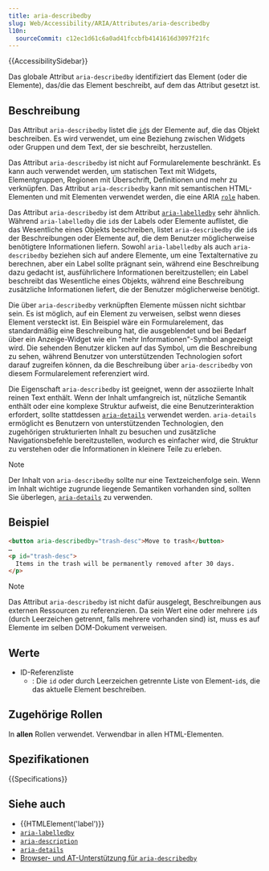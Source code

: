 ```yaml
---
title: aria-describedby
slug: Web/Accessibility/ARIA/Attributes/aria-describedby
l10n:
  sourceCommit: c12ec1d61c6a0ad41fccbfb4141616d3097f21fc
---
```


{{AccessibilitySidebar}}

Das globale Attribut `aria-describedby` identifiziert das Element (oder die Elemente), das/die das Element beschreibt, auf dem das Attribut gesetzt ist.

## Beschreibung

Das Attribut `aria-describedby` listet die [`id`](/de/docs/Web/HTML/Global_attributes/id)s der Elemente auf, die das Objekt beschreiben. Es wird verwendet, um eine Beziehung zwischen Widgets oder Gruppen und dem Text, der sie beschreibt, herzustellen.

Das Attribut `aria-describedby` ist nicht auf Formularelemente beschränkt. Es kann auch verwendet werden, um statischen Text mit Widgets, Elementgruppen, Regionen mit Überschrift, Definitionen und mehr zu verknüpfen. Das Attribut `aria-describedby` kann mit semantischen HTML-Elementen und mit Elementen verwendet werden, die eine ARIA [`role`](/de/docs/Web/Accessibility/ARIA/Roles) haben.

Das Attribut `aria-describedby` ist dem Attribut [`aria-labelledby`](/de/docs/Web/Accessibility/ARIA/Attributes/aria-labelledby) sehr ähnlich. Während `aria-labelledby` die `id`s der Labels oder Elemente auflistet, die das Wesentliche eines Objekts beschreiben, listet `aria-describedby` die `id`s der Beschreibungen oder Elemente auf, die dem Benutzer möglicherweise benötigtere Informationen liefern. Sowohl `aria-labelledby` als auch `aria-describedby` beziehen sich auf andere Elemente, um eine Textalternative zu berechnen, aber ein Label sollte prägnant sein, während eine Beschreibung dazu gedacht ist, ausführlichere Informationen bereitzustellen; ein Label beschreibt das Wesentliche eines Objekts, während eine Beschreibung zusätzliche Informationen liefert, die der Benutzer möglicherweise benötigt.

Die über `aria-describedby` verknüpften Elemente müssen nicht sichtbar sein. Es ist möglich, auf ein Element zu verweisen, selbst wenn dieses Element versteckt ist. Ein Beispiel wäre ein Formularelement, das standardmäßig eine Beschreibung hat, die ausgeblendet und bei Bedarf über ein Anzeige-Widget wie ein "mehr Informationen"-Symbol angezeigt wird. Die sehenden Benutzer klicken auf das Symbol, um die Beschreibung zu sehen, während Benutzer von unterstützenden Technologien sofort darauf zugreifen können, da die Beschreibung über `aria-describedby` von diesem Formularelement referenziert wird.

Die Eigenschaft `aria-describedby` ist geeignet, wenn der assoziierte Inhalt reinen Text enthält. Wenn der Inhalt umfangreich ist, nützliche Semantik enthält oder eine komplexe Struktur aufweist, die eine Benutzerinteraktion erfordert, sollte stattdessen [`aria-details`](/de/docs/Web/Accessibility/ARIA/Attributes/aria-details) verwendet werden. `aria-details` ermöglicht es Benutzern von unterstützenden Technologien, den zugehörigen strukturierten Inhalt zu besuchen und zusätzliche Navigationsbefehle bereitzustellen, wodurch es einfacher wird, die Struktur zu verstehen oder die Informationen in kleinere Teile zu erleben.

> [!NOTE]
> Der Inhalt von `aria-describedby` sollte nur eine Textzeichenfolge sein. Wenn im Inhalt wichtige zugrunde liegende Semantiken vorhanden sind, sollten Sie überlegen, [`aria-details`](/de/docs/Web/Accessibility/ARIA/Attributes/aria-details) zu verwenden.

## Beispiel

```html
<button aria-describedby="trash-desc">Move to trash</button>
…
<p id="trash-desc">
  Items in the trash will be permanently removed after 30 days.
</p>
```

> [!NOTE]
> Das Attribut `aria-describedby` ist nicht dafür ausgelegt, Beschreibungen aus externen Ressourcen zu referenzieren. Da sein Wert eine oder mehrere `id`s (durch Leerzeichen getrennt, falls mehrere vorhanden sind) ist, muss es auf Elemente im selben DOM-Dokument verweisen.

## Werte

- ID-Referenzliste
  - : Die `id` oder durch Leerzeichen getrennte Liste von Element-`id`s, die das aktuelle Element beschreiben.

## Zugehörige Rollen

In **allen** Rollen verwendet. Verwendbar in allen HTML-Elementen.

## Spezifikationen

{{Specifications}}

## Siehe auch

- {{HTMLElement('label')}}
- [`aria-labelledby`](/de/docs/Web/Accessibility/ARIA/Attributes/aria-labelledby)
- [`aria-description`](/de/docs/Web/Accessibility/ARIA/Attributes/aria-description)
- [`aria-details`](/de/docs/Web/Accessibility/ARIA/Attributes/aria-details)
- [Browser- und AT-Unterstützung für `aria-describedby`](https://a11ysupport.io/tech/aria/aria-describedby_attribute)
